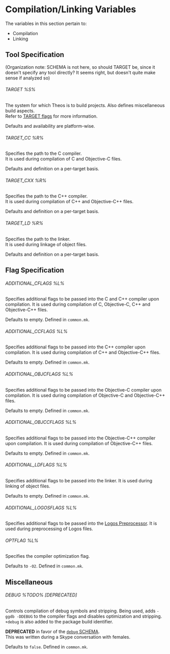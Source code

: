 # Compilation/Linking Variables

The variables in this section pertain to:

* Compilation
* Linking

## Tool Specification

(Organization note: SCHEMA is not here, so should TARGET be, since it doesn't specify any tool directly? It seems right, but doesn't quite make sense if analyzed so)

###### TARGET %S%
The system for which Theos is to build projects. Also defines miscellaneous build aspects.  
Refer to [TARGET flags](./3_1_5_TARGET.md#TARGET) for more information.

Defaults and availability are platform-wise.

###### TARGET_CC %R%
Specifies the path to the C compiler.  
It is used during compilation of C and Objective-C files.

Defaults and definition on a per-target basis.

###### TARGET_CXX %R%
Specifies the path to the C++ compiler.  
It is used during compilation of C++ and Objective-C++ files.

Defaults and definition on a per-target basis.

###### TARGET_LD %R%
Specifies the path to the linker.  
It is used during linkage of object files.

Defaults and definition on a per-target basis.

## Flag Specification

###### ADDITIONAL_CFLAGS %L%
Specifies additional flags to be passed into the C and C++ compiler upon compilation.
It is used during compilation of C, Objective-C, C++ and Objective-C++ files.

Defaults to empty.
Defined in `common.mk`.

###### ADDITIONAL_CCFLAGS %L%
Specifies additional flags to be passed into the C++ compiler upon compilation.
It is used during compilation of C++ and Objective-C++ files.

Defaults to empty.
Defined in `common.mk`.

###### ADDITIONAL_OBJCFLAGS %L%
Specifies additional flags to be passed into the Objective-C compiler upon compilation.
It is used during compilation of Objective-C and Objective-C++ files.

Defaults to empty.
Defined in `common.mk`.

###### ADDITIONAL_OBJCCFLAGS %L%
Specifies additional flags to be passed into the Objective-C++ compiler upon compilation.
It is used during compilation of Objective-C++ files.

Defaults to empty.
Defined in `common.mk`.

###### ADDITIONAL_LDFLAGS %L%
Specifies additional flags to be passed into the linker.
It is used during linking of object files.

Defaults to empty.
Defined in `common.mk`.

###### ADDITIONAL_LOGOSFLAGS %L%
Specifies additional flags to be passed into the [Logos Preprocessor](http://theiostream.com/logos).
It is used during preprocessing of Logos files.

###### OPTFLAG %L%
Specifies the compiler optimization flag.

Defaults to `-O2`.
Defined in `common.mk`.

## Miscellaneous

###### DEBUG %TODO% [DEPRECATED]
Controls compilation of debug symbols and stripping.
Being used, adds `-ggdb -DDEBUG` to the compiler flags and disables optimization and stripping. `+debug` is also added to the package build identifier.

**DEPRECATED** in favor of the [`debug` SCHEMA](./2_1_1_3_SCHEMATA.md#debug).  
This was written during a Skype conversation with females.

Defaults to `false`.
Defined in `common.mk`.

